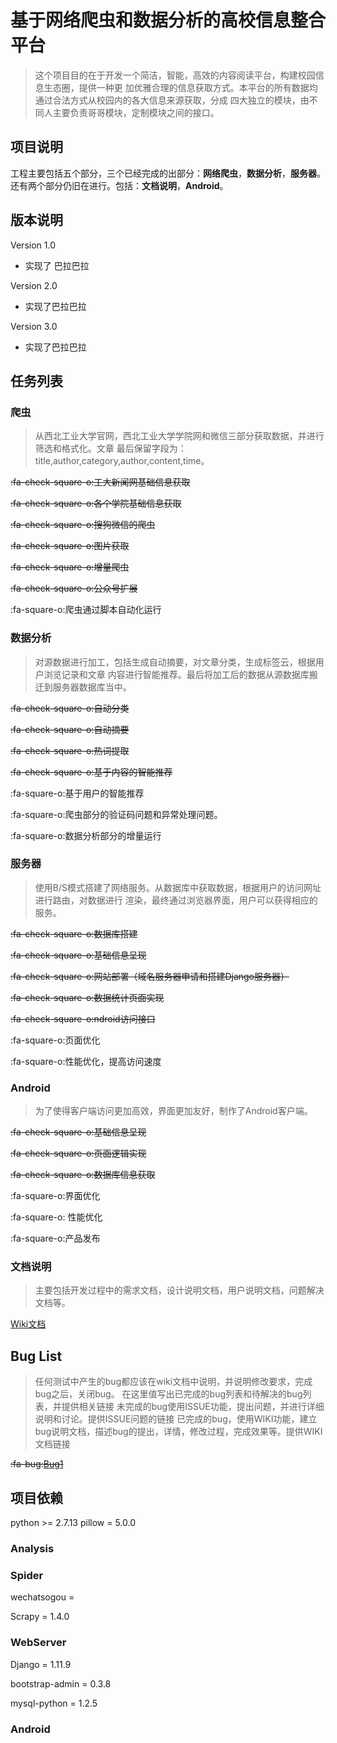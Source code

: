 ﻿# 基于网络爬虫和数据分析的高校信息整合平台
> 这个项目目的在于开发一个简洁，智能，高效的内容阅读平台，构建校园信息生态圈，提供一种更
加优雅合理的信息获取方式。本平台的所有数据均通过合法方式从校园内的各大信息来源获取，分成
四大独立的模块，由不同人主要负责哥哥模块，定制模块之间的接口。

## 项目说明

工程主要包括五个部分，三个已经完成的出部分：**网络爬虫**，**数据分析**，**服务器**。
还有两个部分仍旧在进行。包括：**文档说明**，**Android**。

## 版本说明
Version 1.0
* 实现了 巴拉巴拉

Version 2.0
* 实现了巴拉巴拉

Version 3.0
* 实现了巴拉巴拉


## 任务列表
### 爬虫
> 从西北工业大学官网，西北工业大学学院网和微信三部分获取数据，并进行筛选和格式化。文章
最后保留字段为：title,author,category,author,content,time。


~~:fa-check-square-o:工大新闻网基础信息获取~~

~~:fa-check-square-o:各个学院基础信息获取~~

~~:fa-check-square-o:搜狗微信的爬虫~~

~~:fa-check-square-o:图片获取~~

~~:fa-check-square-o:增量爬虫~~

~~:fa-check-square-o:公众号扩展~~

:fa-square-o:爬虫通过脚本自动化运行

### 数据分析
> 对源数据进行加工，包括生成自动摘要，对文章分类，生成标签云，根据用户浏览记录和文章
内容进行智能推荐。最后将加工后的数据从源数据库搬迁到服务器数据库当中。

~~:fa-check-square-o:自动分类~~

~~:fa-check-square-o:自动摘要~~

~~:fa-check-square-o:热词提取~~

~~:fa-check-square-o:基于内容的智能推荐~~

:fa-square-o:基于用户的智能推荐

:fa-square-o:爬虫部分的验证码问题和异常处理问题。

:fa-square-o:数据分析部分的增量运行

### 服务器
> 使用B/S模式搭建了网络服务。从数据库中获取数据，根据用户的访问网址进行路由，对数据进行
渲染，最终通过浏览器界面，用户可以获得相应的服务。

~~:fa-check-square-o:数据库搭建~~

~~:fa-check-square-o:基础信息呈现~~

~~:fa-check-square-o:网站部署（域名服务器申请和搭建Django服务器）~~

~~:fa-check-square-o:数据统计页面实现~~

~~:fa-check-square-o:ndroid访问接口~~

:fa-square-o:页面优化

:fa-square-o:性能优化，提高访问速度

### Android
> 为了使得客户端访问更加高效，界面更加友好，制作了Android客户端。

~~:fa-check-square-o:基础信息呈现~~

~~:fa-check-square-o:页面逻辑实现~~

~~:fa-check-square-o:数据库信息获取~~

:fa-square-o:界面优化

:fa-square-o: 性能优化

:fa-square-o:产品发布


### 文档说明
> 主要包括开发过程中的需求文档，设计说明文档，用户说明文档，问题解决文档等。

[Wiki文档](https://gitee.com//nwpu_dachuang/dachuang/wikis/pages?title=Home&parent=)


## Bug List
> 任何测试中产生的bug都应该在wiki文档中说明，并说明修改要求，完成bug之后，关闭bug。
> 在这里值写出已完成的bug列表和待解决的bug列表，并提供相关链接
> 未完成的bug使用ISSUE功能，提出问题，并进行详细说明和讨论。提供ISSUE问题的链接
> 已完成的bug，使用WIKI功能，建立bug说明文档，描述bug的提出，详情，修改过程，完成效果等。提供WIKI文档链接

~~:fa-bug:[Bug1](https://gitee.com//nwpu_dachuang/dachuang/wikis/pages?title=BUG1&parent=Bug)~~



## 项目依赖

python >= 2.7.13
pillow = 5.0.0


### Analysis

### Spider
wechatsogou = 

Scrapy = 1.4.0

### WebServer

Django = 1.11.9

bootstrap-admin = 0.3.8

mysql-python = 1.2.5

### Android


